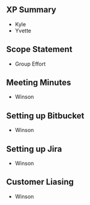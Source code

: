 ## XP Summary
- Kyle
- Yvette
## Scope Statement
- Group Effort
## Meeting Minutes
- Winson
## Setting up Bitbucket
- Winson
## Setting up Jira
- Winson
## Customer Liasing
- Winson
